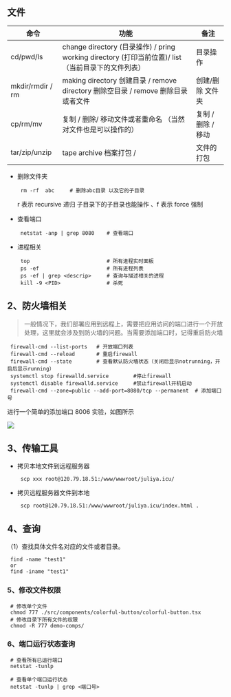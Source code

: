 ## 文件

| 命令 | 功能 | 备注 |
| --- | --- | --- |
| cd/pwd/ls | change directory (目录操作) / pring working directory (打印当前位置)/ list （当前目录下的文件列表） | 目录操作 |
| mkdir/rmdir / rm | making directory 创建目录 / remove directory 删除空目录 / remove 删除目录或者文件 | 创建/删除 文件夹 |
| cp/rm/mv | 复制 / 删除/ 移动文件或者重命名 （当然对文件也是可以操作的） | 复制 / 删除 / 移动 |
| tar/zip/unzip | tape archive 档案打包 / | 文件的打包 |

- 删除文件夹

  ```
   rm -rf  abc     # 删除abc目录 以及它的子目录
  ```

  r 表示 recursive 递归 子目录下的子目录也能操作 、f 表示 force 强制

- 查看端口

  ```
   netstat -anp | grep 8080    # 查看端口
  ```

- 进程相关

  ```
   top                         # 所有进程实时面板
   ps -ef                      # 所有进程列表
   ps -ef | grep <descrip>     # 查询与描述相关的进程
   kill -9 <PID>               # 杀死
  ```

## 2、防火墙相关

> 一般情况下，我们部署应用到远程上，需要把应用访问的端口进行一个开放处理，这里就会涉及到防火墙的问题。当需要添加端口时，记得重启防火墙

```
 firewall-cmd --list-ports   # 开放端口列表
 firewall-cmd --reload       # 重启firewall
 firewall-cmd --state        # 查看默认防火墙状态（关闭后显示notrunning，开启后显示running）
 systemctl stop firewalld.service        #停止firewall
 systemctl disable firewalld.service     #禁止firewall开机启动
 firewall-cmd --zone=public --add-port=8080/tcp --permanent  # 添加端口号
```

进行一个简单的添加端口 8006 实验，如图所示

![](https://p3-juejin.byteimg.com/tos-cn-i-k3u1fbpfcp/a191ceccee144f11ac6706f908c3acb1~tplv-k3u1fbpfcp-zoom-1.image)

## 3、传输工具

- 拷贝本地文件到远程服务器

  ```
   scp xxx root@120.79.18.51:/www/wwwroot/juliya.icu/
  ```

- 拷贝远程服务器文件到本地

  ```
   scp root@120.79.18.51:/www/wwwroot/juliya.icu/index.html .
  ```

## 4、查询

（1）查找具体文件名对应的文件或者目录。

```
 find -name "test1"
 or
 find -iname "test1"
```

### 5、修改文件权限

```
 # 修改单个文件
 chmod 777 ./src/components/colorful-button/colorful-button.tsx
 # 修改目录下所有文件的权限
 chmod -R 777 demo-comps/
```

### 6、端口运行状态查询

```
 # 查看所有已运行端口
 netstat -tunlp

 # 查看单个端口运行状态
 netstat -tunlp | grep <端口号>
```
